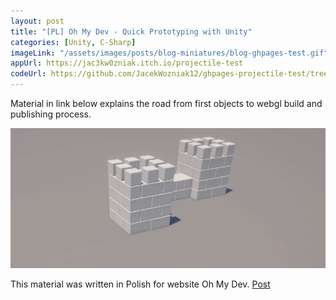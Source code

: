 ```yaml
---
layout: post
title: "[PL] Oh My Dev - Quick Prototyping with Unity"
categories: [Unity, C-Sharp]
imageLink: "/assets/images/posts/blog-miniatures/blog-ghpages-test.gif"
appUrl: https://jac3kw0zniak.itch.io/projectile-test
codeUrl: https://github.com/JacekWozniak12/ghpages-projectile-test/tree/code
---
```

Material in link below explains the road from first objects to webgl build and publishing process.

![Quick Prototyping](/assets/images/posts/blog-miniatures/blog-ghpages-test.gif)

This material was written in Polish for website Oh My Dev. 
[Post](https://ohmydev.pl/post/szybkie-prototypowanie-w-unity-od-silnika-do-prezentacji-w-internecie-1ilh)